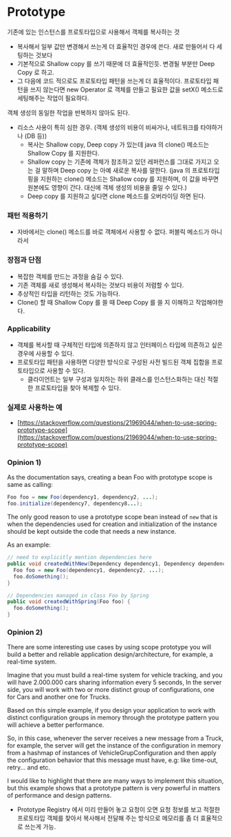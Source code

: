 # Prototype

기존에 있는 인스턴스를 프로토타입으로 사용해서 객체를 복사하는 것

- 복사해서 일부 값만 변경해서 쓰는게 더 효율적인 경우에 쓴다. 새로 만들어서 다 세팅하는 것보다
- 기본적으로 Shallow copy 를 쓰기 때문에 더 효율적인듯. 변경될 부분만 Deep Copy 로 하고.
- 그 다음에 코드 적으로도 프로토타입 패턴을 쓰는게 더 효율적이다. 프로토타입 패턴을 쓰지 않는다면 new Operator 로 객체를 만들고 필요한 값을 setX() 메소드로 세팅해주는 작업이 필요하다.

객체 생성의 동일한 작업을 반복하지 않아도 된다.

- 리소스 사용이 특히 심한 경우. (객체 생성의 비용이 비싸거나, 네트워크를 타야하거나 (DB 등))
    - 복사는 Shallow copy, Deep copy 가 있는데 java 의 clone() 메소드는 Shallow Copy 를 지원한다.
    - Shallow copy 는 기존에 객체가 참조하고 있던 레퍼런스를 그대로 가지고 오는 걸 말하며 Deep copy 는 아예 새로운 복사를 말한다. (java 의 프로토타입핑을 지원하는 clone() 메소드는 Shallow copy 를 지원하며, 이 값을 바꾸면 원본에도 영향이 간다. 대신에 객체 생성의 비용을 줄일 수 있다.)
    - Deep copy 를 지원하고 싶다면 clone 메소드를 오버라이딩 하면 된다.

### 패턴 적용하기

- 자바에서는 clone() 메소드를 바로 객체에서 사용할 수 없다. 퍼블릭 메소드가 아니라서

### 장점과 단점

- 복잡한 객체를 만드는 과정을 숨길 수 있다.
- 기존 객체를 새로 생성해서 복사하는 것보다 비용이 저렴할 수 있다.
- 추상적인 타입을 리턴하는 것도 가능하다.
- Clone() 할 때 Shallow Copy 를 쓸 때 Deep Copy 를 쓸 지 이해하고 작업해야한다.

### Applicability

- 객체를 복사할 때 구체적인 타입에 의존하지 않고 인터페이스 타입에 의존하고 싶은 경우에 사용할 수 있다.
- 프로토타입 패턴을 사용하면 다양한 방식으로 구성된 사전 빌드된 객체 집합을 프로토타입으로 사용할 수 있다.
  - 클라이언트는 일부 구성과 일치하는 하위 클래스를 인스턴스화하는 대신 적절한 프로토타입을 찾아 복제할 수 있다.

### 실제로 사용하는 예

- [https://stackoverflow.com/questions/21969044/when-to-use-spring-prototype-scope](https://stackoverflow.com/questions/21969044/when-to-use-spring-prototype-scope)

### Opinion 1)

As the documentation says, creating a bean Foo with prototype scope is same as calling:

```java
Foo foo = new Foo(dependency1, dependency2, ...);
foo.initialize(dependency7, dependency8...);

```

The only good reason to use a prototype scope bean instead of `new` that is when the dependencies used for creation and initialization of the instance should be kept outside the code that needs a new instance.

As an example:

```java
// need to explicitly mention dependencies here
public void createdWithNew(Dependency dependency1, Dependency dependency2) {
  Foo foo = new Foo(dependency1, dependency2, ...);
  foo.doSomething();
}

// Dependencies managed in class Foo by Spring
public void createdWithSpring(Foo foo) {
  foo.doSomething();
}

```

### Opinion 2) 

There are some interesting use cases by using scope prototype you will build a better and reliable application design/architecture, for example, a real-time system.

Imagine that you must build a real-time system for vehicle tracking, and you will have 2.000.000 cars sharing information every 5 seconds, In the server side, you will work with two or more distinct group of configurations, one for Cars and another one for Trucks.

Based on this simple example, if you design your application to work with distinct configuration groups in memory through the prototype pattern you will achieve a better performance.

So, in this case, whenever the server receives a new message from a Truck, for example, the server will get the instance of the configuration in memory from a hashmap of instances of VehicleGrupConfiguration and then apply the configuration behavior that this message must have, e.g: like time-out, retry... and etc.

I would like to highlight that there are many ways to implement this situation, but this example shows that a prototype pattern is very powerful in matters of performance and design patterns.

- Prototype Registry 에서 미리 만들어 놓고 요청이 오면 요청 정보를 보고 적절한 프로토타입 객체를 찾아서 복사해서 전달해 주는 방식으로 메모리를 좀 더 효율적으로 쓰는게 가능.  